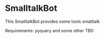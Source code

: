 SmalltalkBot
==========

This SmalltalkBot provides some tools smalltalk

Requirements:
pyquery
and some other TBD
